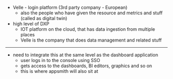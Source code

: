 - Velle - login platform (3rd party company - European)
    - also the people who have given the resource and metrics and stuff (called as digital twin)
- high level of DXP
    - IOT platform on the cloud, that has data ingestion from multiple places
    - Velle is the company that does data management and related stuff

---

- need to integrate this at the same level as the dashboard application
    - user logs in to the console using SSO
    - gets access to the dashboards, BI editors, graphics and so on
    - this is where appsmith will also sit at